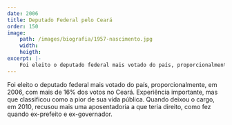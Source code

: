 ```yaml
---
date: 2006
title: Deputado Federal pelo Ceará
order: 150
image:
    path: /images/biografia/1957-nascimento.jpg
    width:
    heigth:
excerpt: |-
    Foi eleito o deputado federal mais votado do país, proporcionalmente, em 2006, com mais de 16% dos votos no Ceará. Experiência importante, mas que classificou como a pior de sua vida pública. Quando deixou o cargo, em 2010, recusou mais uma aposentadoria a que teria direito, como fez quando ex-prefeito e ex-governador.
---
```

Foi eleito o deputado federal mais votado do país, proporcionalmente, em 2006, com mais de 16% dos votos no Ceará. Experiência importante, mas que classificou como a pior de sua vida pública. Quando deixou o cargo, em 2010, recusou mais uma aposentadoria a que teria direito, como fez quando ex-prefeito e ex-governador.
